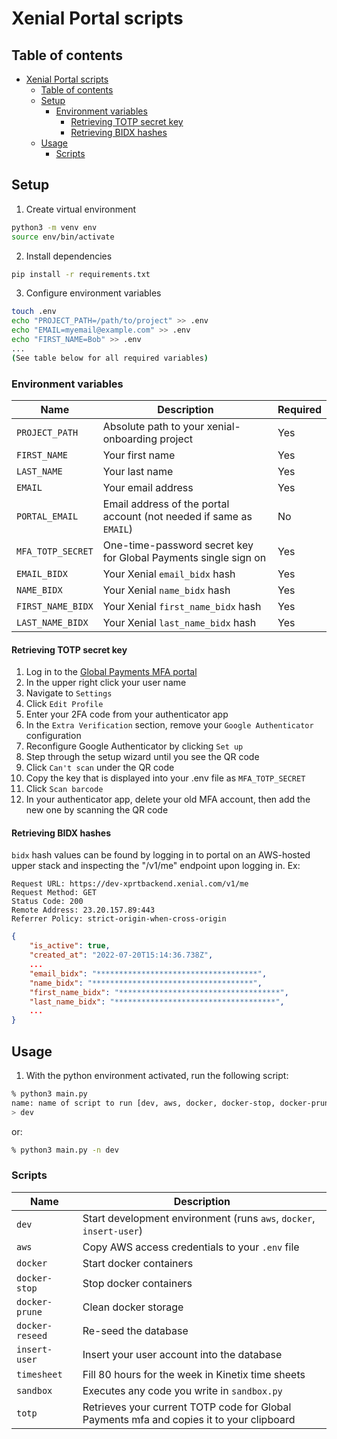 # Xenial Portal scripts

## Table of contents
- [Xenial Portal scripts](#xenial-portal-scripts)
  - [Table of contents](#table-of-contents)
  - [Setup](#setup)
    - [Environment variables](#environment-variables)
      - [Retrieving TOTP secret key](#retrieving-totp-secret-key)
      - [Retrieving BIDX hashes](#retrieving-bidx-hashes)
  - [Usage](#usage)
    - [Scripts](#scripts)

## Setup

1. Create virtual environment
```bash
python3 -m venv env
source env/bin/activate
```

2. Install dependencies
```bash
pip install -r requirements.txt
```

3. Configure environment variables
```bash
touch .env
echo "PROJECT_PATH=/path/to/project" >> .env
echo "EMAIL=myemail@example.com" >> .env
echo "FIRST_NAME=Bob" >> .env
...
(See table below for all required variables)
```

### Environment variables
| Name              | Description                                                         | Required |
|-------------------|---------------------------------------------------------------------|----------|
| `PROJECT_PATH`    | Absolute path to your xenial-onboarding project                     | Yes      |
| `FIRST_NAME`      | Your first name                                                     | Yes      |
| `LAST_NAME`       | Your last name                                                      | Yes      |
| `EMAIL`           | Your email address                                                  | Yes      |
| `PORTAL_EMAIL`    | Email address of the portal account (not needed if same as `EMAIL`) | No       |
| `MFA_TOTP_SECRET` | One-time-password secret key for Global Payments single sign on     | Yes      |
| `EMAIL_BIDX`      | Your Xenial `email_bidx` hash                                       | Yes      |
| `NAME_BIDX`       | Your Xenial `name_bidx` hash                                        | Yes      |
| `FIRST_NAME_BIDX` | Your Xenial `first_name_bidx` hash                                  | Yes      |
| `LAST_NAME_BIDX`  | Your Xenial `last_name_bidx` hash                                   | Yes      |

#### Retrieving TOTP secret key
1. Log in to the [Global Payments MFA portal](https://mfa.sso.globalpay.com/)
2. In the upper right click your user name
3. Navigate to `Settings`
4. Click `Edit Profile`
5. Enter your 2FA code from your authenticator app
6. In the `Extra Verification` section, remove your `Google Authenticator` configuration
7. Reconfigure Google Authenticator by clicking `Set up`
8. Step through the setup wizard until you see the QR code
9. Click `Can't scan` under the QR code
10. Copy the key that is displayed into your .env file as `MFA_TOTP_SECRET` 
11. Click `Scan barcode`
12. In your authenticator app, delete your old MFA account, then add the new one by scanning the QR code

#### Retrieving BIDX hashes
`bidx` hash values can be found by logging in to portal on an AWS-hosted upper stack and inspecting the "/v1/me" endpoint upon logging in. Ex:

```
Request URL: https://dev-xprtbackend.xenial.com/v1/me
Request Method: GET
Status Code: 200 
Remote Address: 23.20.157.89:443
Referrer Policy: strict-origin-when-cross-origin
```
```json
{
    "is_active": true,
    "created_at": "2022-07-20T15:14:36.738Z",
    ...
    "email_bidx": "************************************",
    "name_bidx": "************************************",
    "first_name_bidx": "************************************",
    "last_name_bidx": "************************************",
    ...
}
```



## Usage

1. With the python environment activated, run the following script:
```bash
% python3 main.py               
name: name of script to run [dev, aws, docker, docker-stop, docker-prune, docker-reseed, insert_user, timesheet]
> dev
```
or:
```bash
% python3 main.py -n dev
```

### Scripts
| Name              | Description                                                                              |
|-------------------|------------------------------------------------------------------------------------------|
| `dev`             | Start development environment (runs `aws`, `docker`, `insert-user`)                      |
| `aws`             | Copy AWS access credentials to your `.env` file                                          |
| `docker`          | Start docker containers                                                                  |
| `docker-stop`     | Stop docker containers                                                                   |
| `docker-prune`    | Clean docker storage                                                                     |
| `docker-reseed`   | Re-seed the database                                                                     |
| `insert-user`     | Insert your user account into the database                                               |
| `timesheet`       | Fill 80 hours for the week in Kinetix time sheets                                        |
| `sandbox`         | Executes any code you write in `sandbox.py`                                              |
| `totp`            | Retrieves your current TOTP code for Global Payments mfa and copies it to your clipboard |